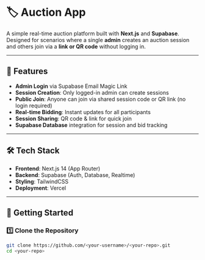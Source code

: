 # 🏷️ Auction App

A simple real-time auction platform built with **Next.js** and **Supabase**.  
Designed for scenarios where a single **admin** creates an auction session and others join via a **link or QR code** without logging in.

---

## 📌 Features

- **Admin Login** via Supabase Email Magic Link
- **Session Creation**: Only logged-in admin can create sessions
- **Public Join**: Anyone can join via shared session code or QR link (no login required)
- **Real-time Bidding**: Instant updates for all participants
- **Session Sharing**: QR code & link for quick join
- **Supabase Database** integration for session and bid tracking

---

## 🛠️ Tech Stack

- **Frontend**: Next.js 14 (App Router)
- **Backend**: Supabase (Auth, Database, Realtime)
- **Styling**: TailwindCSS
- **Deployment**: Vercel

---

## 🚀 Getting Started

### 1️⃣ Clone the Repository
```bash
git clone https://github.com/<your-username>/<your-repo>.git
cd <your-repo>
